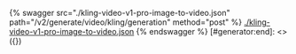 [#generator:start]: <> ({ "template": "openapi" })
{% swagger src="./kling-video-v1-pro-image-to-video.json" path="/v2/generate/video/kling/generation" method="post" %}
[./kling-video-v1-pro-image-to-video.json](./kling-video-v1-pro-image-to-video.json)
{% endswagger %}
[#generator:end]: <> ({})